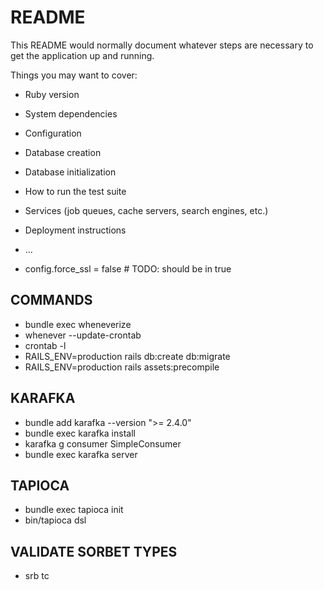 # README

This README would normally document whatever steps are necessary to get the
application up and running.

Things you may want to cover:

- Ruby version

- System dependencies

- Configuration

- Database creation

- Database initialization

- How to run the test suite

- Services (job queues, cache servers, search engines, etc.)

- Deployment instructions

- ...

- config.force_ssl = false # TODO: should be in true

## COMMANDS

- bundle exec wheneverize
- whenever --update-crontab
- crontab -l
- RAILS_ENV=production rails db:create db:migrate
- RAILS_ENV=production rails assets:precompile

## KARAFKA

- bundle add karafka --version ">= 2.4.0"
- bundle exec karafka install
- karafka g consumer SimpleConsumer
- bundle exec karafka server

## TAPIOCA

- bundle exec tapioca init
- bin/tapioca dsl

## VALIDATE SORBET TYPES

- srb tc
